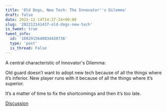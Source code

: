 ```yaml
---
title: 'Old Dogs, New Tech: The Innovator''s Dilemma'
draft: false
date: 2022-12-14T14:37:24+00:00
slug: '202212141437-old-dogs-new-tech'
is_tweet: true
tweet_info:
  id: '1602915640834420736'
  type: 'post'
  is_thread: False
---
```




A central characteristic of Innovator's Dilemma: 

Old guard doesn’t want to adopt new tech because of all the things where it’s inferior. New player runs with it because of all the things where it’s superior.

It’s a matter of time to fix the shortcomings and then it’s too late.

[Discussion](https://x.com/sytelus/status/1602915640834420736)
